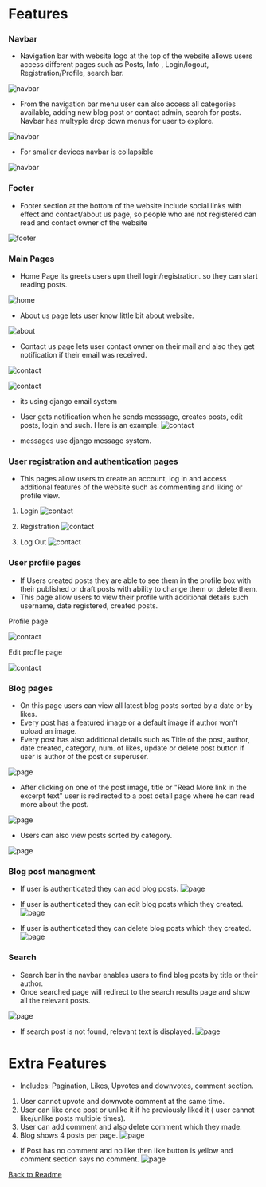 # Features

### Navbar
- Navigation bar with website logo at the top of the website allows users access different pages such as Posts, Info , Login/logout, Registration/Profile, search bar.

![navbar](https://github.com/PeterSvk1/P4djangoSWfinalBlog/blob/main/features/navbar.png)

- From the navigation bar menu user can also access all categories available, adding new blog post or contact admin, search for posts. Navbar has multyple drop down menus for user to explore.

![navbar](https://github.com/PeterSvk1/P4djangoSWfinalBlog/blob/main/features/navbar2.png)

- For smaller devices navbar is collapsible

![navbar](https://github.com/PeterSvk1/P4djangoSWfinalBlog/blob/main/features/navbar3.png)

### Footer

- Footer section at the bottom of the website include social links with effect and contact/about us page, so people who are not registered can read and contact owner of the website

![footer](https://github.com/PeterSvk1/P4djangoSWfinalBlog/blob/main/features/footer.png)

### Main Pages

- Home Page its greets users upn theil login/registration. so they can start reading posts.

![home](https://github.com/PeterSvk1/P4djangoSWfinalBlog/blob/main/features/home_page.png)

- About us page lets user know little bit about website.

![about](https://github.com/PeterSvk1/P4djangoSWfinalBlog/blob/main/features/about_us.png)

- Contact us page lets user contact owner on their mail and also they get notification if their email was received.

![contact](https://github.com/PeterSvk1/P4djangoSWfinalBlog/blob/main/features/contact_us.png)

![contact](https://github.com/PeterSvk1/P4djangoSWfinalBlog/blob/main/features/email_notification.png)
- its using django email system

- User gets notification when he sends messsage, creates posts, edit posts, login and such. Here is an example:
![contact](https://github.com/PeterSvk1/P4djangoSWfinalBlog/blob/main/features/notification.png)
- messages use django message system.

### User registration and authentication pages
- This pages allow users to create an account, log in and access additional features of the website such as commenting and liking or profile view.

1. Login
![contact](https://github.com/PeterSvk1/P4djangoSWfinalBlog/blob/main/features/login.png)

2. Registration
![contact](https://github.com/PeterSvk1/P4djangoSWfinalBlog/blob/main/features/registration.png)

3. Log Out
![contact](https://github.com/PeterSvk1/P4djangoSWfinalBlog/blob/main/features/log_out.png)

### User profile pages

- If Users created posts they are able to see them in the profile box with their published or draft posts with ability to change them or delete them.
- This page allow users to view their profile with additional details such username, date registered, created posts.

Profile page

![contact](https://github.com/PeterSvk1/P4djangoSWfinalBlog/blob/main/features/profile.png)

Edit profile page

![contact](https://github.com/PeterSvk1/P4djangoSWfinalBlog/blob/main/features/editprofile.png)

### Blog pages
- On this page users can view all latest blog posts sorted by a date or by likes.
- Every post has a featured image or a default image if author won't upload an image.
- Every post has also additional details such as Title of the post, author, date created, category, num. of likes, update or delete post button if user is author of the post or superuser.

![page](https://github.com/PeterSvk1/P4djangoSWfinalBlog/blob/main/features/blog_page.png)

- After clicking on one of the post image, title or "Read More link in the excerpt text" user is redirected to a post detail page where he can read more about the post.

![page](https://github.com/PeterSvk1/P4djangoSWfinalBlog/blob/main/features/detail_page.png)

- Users can also view posts sorted by category.

![page](https://github.com/PeterSvk1/P4djangoSWfinalBlog/blob/main/features/category.png)

### Blog post managment

- If user is authenticated they can add blog posts.
![page](https://github.com/PeterSvk1/P4djangoSWfinalBlog/blob/main/features/new_post.png)

- If user is authenticated they can edit blog posts which they created.
![page](https://github.com/PeterSvk1/P4djangoSWfinalBlog/blob/main/features/edit_post.png)

- If user is authenticated they can delete blog posts which they created.
![page](https://github.com/PeterSvk1/P4djangoSWfinalBlog/blob/main/features/delete.png)

### Search
- Search bar in the navbar enables users to find blog posts by title or their author.
- Once searched page will redirect to the search results page and show all the relevant posts.

![page](https://github.com/PeterSvk1/P4djangoSWfinalBlog/blob/main/features/search.png)

- If search post is not found, relevant text is displayed.
![page](https://github.com/PeterSvk1/P4djangoSWfinalBlog/blob/main/features/search2.png)

# Extra Features

- Includes: Pagination, Likes, Upvotes and downvotes, comment section.
1. User cannot upvote and downvote comment at the same time.
2. User can like once post or unlike it if he previously liked it ( user cannot like/unlike posts multiple times).
3. User can add comment and also delete comment which they made.
4. Blog shows 4 posts per page.
![page](https://github.com/PeterSvk1/P4djangoSWfinalBlog/blob/main/features/like.png)

- If Post has no comment and no like then like button is yellow and comment section says no comment.
![page](https://github.com/PeterSvk1/P4djangoSWfinalBlog/blob/main/features/like2.png)

[Back to Readme](https://github.com/PeterSvk1/P4djangoSWfinalBlog/blob/main/README.md)